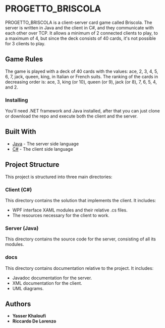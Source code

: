 # PROGETTO_BRISCOLA

PROGETTO_BRISCOLA is a client-server card game called Briscola. The server is written in Java and the client in C#, and they communicate with each other over TCP.
It allows a minimum of 2 connected clients to play, to a maximum of 4, but since the deck consists of 40 cards, it's not possible for 3 clients to play.

## Game Rules

The game is played with a deck of 40 cards with the values: ace, 2, 3, 4, 5, 6, 7, jack, queen, king, in Italian or French suits. The ranking of the cards in decreasing order is: ace, 3, king (or 10), queen (or 9), jack (or 8), 7, 6, 5, 4, and 2.

### Installing

You'll need .NET framework and Java installed, after that you can just clone or download the repo and execute both the client and the server.

## Built With

* [Java](https://www.java.com) - The server side language
* [C#](https://www.microsoft.com/net) - The client side language

## Project Structure

This project is structured into three main directories:

### Client (C#)

This directory contains the solution that implements the client. It includes:

* WPF interface XAML modules and their relative .cs files.
* The resources necessary for the client to work.

### Server (Java)

This directory contains the source code for the server, consisting of all its modules.

### docs

This directory contains documentation relative to the project. It includes:

* Javadoc documentation for the server.
* XML documentation for the client.
* UML diagrams.

## Authors

* **Yasser Khaloufi**
* **Riccardo De Lorenzo**